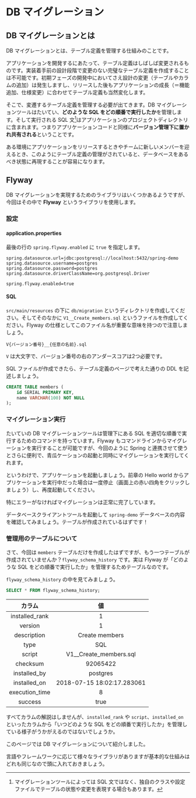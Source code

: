 # DB マイグレーション

## DB マイグレーションとは

DB マイグレーションとは、テーブル定義を管理する仕組みのことです。

アプリケーションを開発するにあたって、テーブル定義はしばしば変更されるものです。実装着手前の設計段階で変更のない完璧なテーブル定義を作成することは不可能です。初期フェーズの開発中においてさえ設計の変更（テーブルやカラムの追加）は発生しますし、リリースした後もアプリケーションの成長（＝機能追加、仕様変更）に合わせてテーブル定義も当然変化します。

そこで、変遷するテーブル定義を管理する必要が出てきます。DB マイグレーションツールはたいてい、**どのような SQL をどの順番で実行したか**を管理します。そして実行される SQL 文[^1]はアプリケーションのプロジェクトディレクトリに含まれます。つまりアプリケーションコードと同様に**バージョン管理下に置かれ共有される**ということです。

ある環境にアプリケーションをリリースするときやチームに新しいメンバーを迎えるとき、このようにテーブル定義の管理がされていると、データベースをあるべき状態に再現することが容易になります。

[^1]: マイグレーションツールによっては SQL 文ではなく、独自のクラスや設定ファイルでテーブルの状態や変更を表現する場合もあります。

## Flyway

DB マイグレーションを実現するためのライブラリはいくつかあるようですが、今回はその中で **Flyway** というライブラリを使用します。

### 設定

#### application.properties

最後の行の ```spring.flyway.enabled``` に ```true``` を指定します。

```properties
spring.datasource.url=jdbc:postgresql://localhost:5432/spring-demo
spring.datasource.username=postgres
spring.datasource.password=postgres
spring.datasource.driverClassName=org.postgresql.Driver

spring.flyway.enabled=true
```

#### SQL

```src/main/resources``` の下に ```db/migration``` というディレクトリを作成してください。そしてそのなかに ```V1__Create_members.sql``` というファイルを作成してください。Flyway の仕様としてこのファイル名が重要な意味を持つので注意しましょう。

```
V{バージョン番号}__{任意の名前}.sql
```

```V``` は大文字で、バージョン番号の右のアンダースコアは2つ必要です。

SQL ファイルが作成できたら、テーブル定義のページで考えた通りの DDL を記述しましょう。

```sql
CREATE TABLE members (
    id SERIAL PRIMARY KEY,
    name VARCHAR(100) NOT NULL
);
```

### マイグレーション実行

たいていの DB マイグレーションツールは管理下にある SQL を適切な順番で実行するためのコマンドを持っています。Flyway もコマンドラインからマイグレーションを実行することが可能ですが、今回のように Spring と連携させて使うとさらに便利で、青瓜ケーションの起動と同時にマイグレーションを実行してくれます。

というわけで、アプリケーションを起動しましょう。前章の Hello world からアプリケーションを実行中だった場合は一度停止（画面上の赤い四角をクリックしましょう）し、再度起動してください。

特にエラーがなければマイグレーションは正常に完了しています。

データベースクライアントツールを起動して ```spring-demo``` データベースの内容を確認してみましょう。テーブルが作成されているはずです！

### 管理用のテーブルについて

さて、今回は ```members``` テーブルだけを作成したはずですが、もう一つテーブルが作成されていませんか？```flyway_schema_history``` です。実は Flyway が「どのような SQL をどの順番で実行したか」を管理するためテーブルなのです。

```flyway_schema_history``` の中を見てみましょう。

```sql
SELECT * FROM flyway_schema_history;
```

|カラム|値|
|:---:|:---:|
|installed_rank|1|
|version|1|
|description|Create members|
|type|SQL|
|script|V1__Create_members.sql|
|checksum|92065422|
|installed_by|postgres|
|installed_on|2018-07-15 18:02:17.283061|
|execution_time|8|
|success|true|

すべてカラムの解説はしませんが、```installed_rank``` や ```script```、```installed_on``` といったカラムから「いつどのような SQL をどの順番で実行したか」を管理している様子がうかがえるのではないでしょうか。

このページでは DB マイグレーションについて紹介しました。

言語やフレームワークに応じて様々なライブラリがありますが基本的な仕組みはどれも同じなので頭に入れておきましょう。
